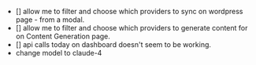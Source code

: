 - [] allow me to filter and choose which providers to sync on wordpress page - from a modal.
- [] allow me to filter and choose which providers to generate content for on Content Generation page. 
- [] api calls today on dashboard doesn't seem to be working. 
- change model to claude-4